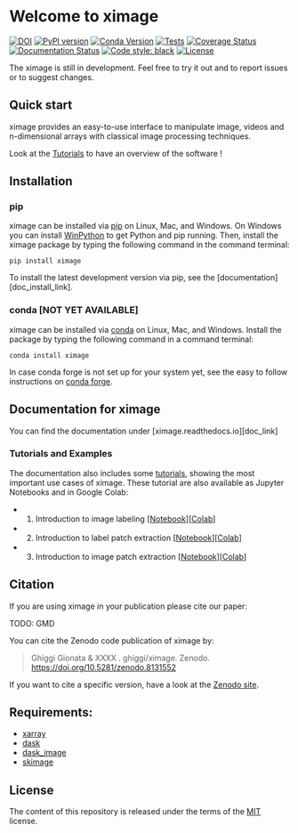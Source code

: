 # Welcome to ximage
[![DOI](https://zenodo.org/badge/664629093.svg)](https://zenodo.org/badge/latestdoi/664629093)
[![PyPI version](https://badge.fury.io/py/ximage.svg)](https://badge.fury.io/py/ximage)
[![Conda Version](https://img.shields.io/conda/vn/conda-forge/ximage.svg)](https://anaconda.org/conda-forge/ximage)
[![Tests](https://github.com/ghiggi/ximage/actions/workflows/tests.yml/badge.svg)](https://github.com/ghiggi/ximage/actions/workflows/tests.yml)
[![Coverage Status](https://coveralls.io/repos/github/ghiggi/ximage/badge.svg?branch=main)](https://coveralls.io/github/ghiggi/ximage?branch=main)
[![Documentation Status](https://readthedocs.org/projects/ximage/badge/?version=latest)](https://ximage.readthedocs.io/projects/ximage/en/stable/?badge=stable)
[![Code style: black](https://img.shields.io/badge/code%20style-black-000000.svg)](https://github.com/ambv/black)
[![License](https://img.shields.io/github/license/ghiggi/ximage)](https://github.com/ghiggi/ximage/blob/master/LICENSE)

The ximage is still in development. Feel free to try it out and to report issues or to suggest changes.

## Quick start

ximage provides an easy-to-use interface to manipulate image, videos and n-dimensional arrays
with classical image processing techniques.

Look at the [Tutorials][tutorial_link] to have an overview of the software !

## Installation

### pip

ximage can be installed via [pip][pip_link] on Linux, Mac, and Windows.
On Windows you can install [WinPython][winpy_link] to get Python and pip
running.
Then, install the ximage package by typing the following command in the command terminal:

    pip install ximage

To install the latest development version via pip, see the
[documentation][doc_install_link].

### conda [NOT YET AVAILABLE]

ximage can be installed via [conda][conda_link] on Linux, Mac, and Windows.
Install the package by typing the following command in a command terminal:

    conda install ximage

In case conda forge is not set up for your system yet, see the easy to follow
instructions on [conda forge][conda_forge_link].


## Documentation for ximage

You can find the documentation under [ximage.readthedocs.io][doc_link]

### Tutorials and Examples

The documentation also includes some [tutorials][tutorial_link], showing the most important use cases of ximage.
These tutorial are also available as Jupyter Notebooks and in Google Colab:

- 1. Introduction to image labeling [[Notebook][tut3_label_link]][[Colab][colab3_label_link]]
- 2. Introduction to label patch extraction [[Notebook][tut3_label_link]][[Colab][colab3_label_link]]
- 3. Introduction to image patch extraction [[Notebook][tut3_patch_link]][[Colab][colab3_patch_link]]


## Citation

If you are using ximage in your publication please cite our paper:

TODO: GMD

You can cite the Zenodo code publication of ximage by:

> Ghiggi Gionata & XXXX . ghiggi/ximage. Zenodo. https://doi.org/10.5281/zenodo.8131552

If you want to cite a specific version, have a look at the [Zenodo site](https://doi.org/10.5281/zenodo.7753488).

## Requirements:

- [xarray](https://docs.xarray.dev/en/stable/)
- [dask](https://www.dask.org/)
- [dask_image](https://image.dask.org/en/latest/)
- [skimage](https://scikit-image.org/)


## License

The content of this repository is released under the terms of the [MIT](LICENSE) license.


[pip_link]: https://pypi.org/project/gstools
[conda_link]: https://docs.conda.io/en/latest/miniconda.html
[conda_forge_link]: https://github.com/conda-forge/ximage-feedstock#installing-ximage
[conda_pip]: https://docs.conda.io/projects/conda/en/latest/user-guide/tasks/manage-pkgs.html#installing-non-conda-packages
[pipiflag]: https://pip-python3.readthedocs.io/en/latest/reference/pip_install.html?highlight=i#cmdoption-i
[winpy_link]: https://winpython.github.io/

[tutorial_link]: https://github.com/ghiggi/ximage/tree/master#tutorials-and-examples

[tut3_label_link]: https://github.com/ghiggi/ximage/tree/master/tutorials
[colab3_label_link]: https://github.com/ghiggi/ximage/tree/master/tutorials

[tut3_patch_link]: https://github.com/ghiggi/ximage/tree/master/tutorials
[colab3_patch_link]: https://github.com/ghiggi/ximage/tree/master/tutorials
